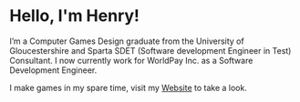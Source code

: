 # Hello, I'm Henry!
I’m a Computer Games Design graduate from the University of Gloucestershire and Sparta SDET (Software development Engineer in Test) Consultant. I now currently work for WorldPay Inc. as a Software Development Engineer.

I make games in my spare time, visit my [Website](http://www.henrykoleoso.com/) to take a look.
